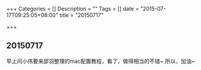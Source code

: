 +++
Categories = []
Description = ""
Tags = []
date = "2015-07-17T09:25:05+08:00"
title = "20150717"

+++

## 20150717

早上问小伟要来邵羽整理的mac配置教程，看了，做得相当的不错~
所以，加油~
